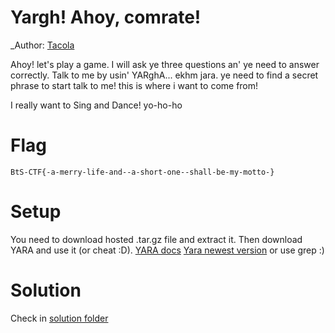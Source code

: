 # Yargh! Ahoy, comrate!

_Author: [Tacola](https://github.com/Tacola320)


Ahoy! let's play a game. I will ask ye three questions an' ye need to answer correctly. Talk to me by usin' YARghA... ekhm jara. 
 ye need to find a secret phrase to start talk to me! this is where i want to come from!

I really want to Sing and Dance!  yo-ho-ho

# Flag

```
BtS-CTF{-a-merry-life-and--a-short-one--shall-be-my-motto-}
```

# Setup

You need to download hosted .tar.gz file and extract it. Then download YARA and use it (or cheat :D).
[YARA docs](https://yara.readthedocs.io/en/stable/gettingstarted.html)
[Yara newest version](https://github.com/virustotal/yara/releases/tag/v4.0.2)
or use grep :)

# Solution

Check in [solution folder](./solution/README.md)


